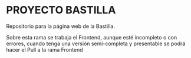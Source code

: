 # PROYECTO BASTILLA
Repositorio para la página web de la Bastilla.

Sobre esta rama se trabaja el Frontend, aunque esté incompleto o con errores, cuando tenga una versión semi-completa y presentable se podrá hacer el Pull a la rama Frontend
